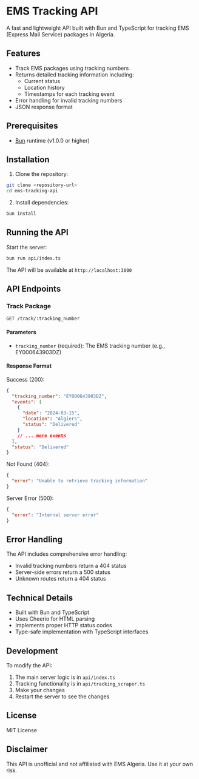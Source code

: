 # EMS Tracking API

A fast and lightweight API built with Bun and TypeScript for tracking EMS (Express Mail Service) packages in Algeria.

## Features

- Track EMS packages using tracking numbers
- Returns detailed tracking information including:
  - Current status
  - Location history
  - Timestamps for each tracking event
- Error handling for invalid tracking numbers
- JSON response format

## Prerequisites

- [Bun](https://bun.sh) runtime (v1.0.0 or higher)

## Installation

1. Clone the repository:

```bash
git clone <repository-url>
cd ems-tracking-api
```

2. Install dependencies:

```bash
bun install
```

## Running the API

Start the server:

```bash
bun run api/index.ts
```

The API will be available at `http://localhost:3000`

## API Endpoints

### Track Package

```
GET /track/:tracking_number
```

#### Parameters

- `tracking_number` (required): The EMS tracking number (e.g., EY000643903DZ)

#### Response Format

Success (200):

```json
{
  "tracking_number": "EY000643903DZ",
  "events": [
    {
      "date": "2024-03-15",
      "location": "Algiers",
      "status": "Delivered"
    }
    // ... more events
  ],
  "status": "Delivered"
}
```

Not Found (404):

```json
{
  "error": "Unable to retrieve tracking information"
}
```

Server Error (500):

```json
{
  "error": "Internal server error"
}
```

## Error Handling

The API includes comprehensive error handling:

- Invalid tracking numbers return a 404 status
- Server-side errors return a 500 status
- Unknown routes return a 404 status

## Technical Details

- Built with Bun and TypeScript
- Uses Cheerio for HTML parsing
- Implements proper HTTP status codes
- Type-safe implementation with TypeScript interfaces

## Development

To modify the API:

1. The main server logic is in `api/index.ts`
2. Tracking functionality is in `api/tracking_scraper.ts`
3. Make your changes
4. Restart the server to see the changes

## License

MIT License

## Disclaimer

This API is unofficial and not affiliated with EMS Algeria. Use it at your own risk.
